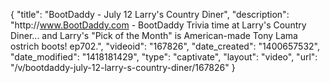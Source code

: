 {
    "title": "BootDaddy - July 12 Larry's Country Diner",
    "description": "http:\/\/www.BootDaddy.com - BootDaddy Trivia time at Larry's Country Diner... and Larry's \"Pick of the Month\" is American-made Tony Lama ostrich boots! ep702.",
    "videoid": "167826",
    "date_created": "1400657532",
    "date_modified": "1418181429",
    "type": "captivate",
    "layout": "video",
    "url": "\/v\/bootdaddy-july-12-larry-s-country-diner\/167826"
}
